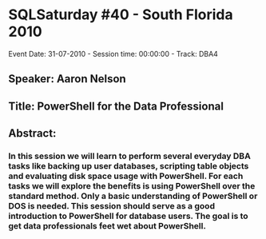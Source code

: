 # SQLSaturday #40 - South Florida 2010
Event Date: 31-07-2010 - Session time: 00:00:00 - Track: DBA4
## Speaker: Aaron Nelson
## Title: PowerShell for the Data Professional
## Abstract:
### In this session we will learn to perform several everyday DBA tasks like backing up user databases, scripting table objects and evaluating disk space usage with PowerShell. For each tasks we will explore the benefits is using PowerShell over the standard method. Only a basic understanding of PowerShell or DOS is needed. This session should serve as a good introduction to PowerShell for database users. The goal is to get data professionals feet wet about PowerShell. 

